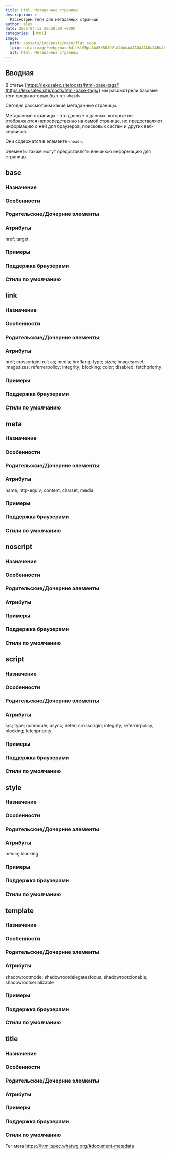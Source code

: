 ```yaml
---
title: Html. Метаданные страницы
description: >-
  Рассмотрим теги для метаданных страницы
author: alex
date: 2055-04-13 20:50:00 +0300
categories: [Html]
image:
  path: /assets/img/posts/main/flat.webp
  lqip: data:image/webp;base64,UklGRpoAAABXRUJQVlA4WAoAAAAQAAAADwAABwAAQUxQSDIAAAARL0AmbZurmr57yyIiqE8oiG0bejIYEQTgqiDA9vqnsUSI6H+oAERp2HZ65qP/VIAWAFZQOCBCAAAA8AEAnQEqEAAIAAVAfCWkAALp8sF8rgRgAP7o9FDvMCkMde9PK7euH5M1m6VWoDXf2FkP3BqV0ZYbO6NA/VFIAAAA
  alt: Html. Метаданные страницы
---
```


## Вводная 

В статье [https://lexusalex.site/posts/html-base-tags/](https://lexusalex.site/posts/html-base-tags/) мы рассмотрели базовые теги среди которых был тег `<head>`. 

Сегодня рассмотрим какие метаданные страницы.

Метаданные страницы - это данные о данных, которые не отображаются непосредственно на самой странице, но предоставляют информацию о ней для браузеров, поисковых систем и других веб-сервисов. 

Они содержатся в элементе `<head>`.

Элементы также могут предоставлять внешнюю информацию для страницы.

## base
### Назначение
### Особенности
### Родительские/Дочерние элементы
### Атрибуты

href; target

### Примеры
### Поддержка браузерами
### Стили по умолчанию
## link
### Назначение
### Особенности
### Родительские/Дочерние элементы
### Атрибуты

href; crossorigin; rel; as; media; hreflang; type; sizes; imagesrcset; imagesizes; referrerpolicy; integrity; blocking; color; disabled; fetchpriority

### Примеры
### Поддержка браузерами
### Стили по умолчанию
## meta
### Назначение
### Особенности
### Родительские/Дочерние элементы
### Атрибуты

name; http-equiv; content; charset; media

### Примеры
### Поддержка браузерами
### Стили по умолчанию
## noscript
### Назначение
### Особенности
### Родительские/Дочерние элементы
### Атрибуты
### Примеры
### Поддержка браузерами
### Стили по умолчанию
## script
### Назначение
### Особенности
### Родительские/Дочерние элементы
### Атрибуты

src; type; nomodule; async; defer; crossorigin; integrity; referrerpolicy; blocking; fetchpriority

### Примеры
### Поддержка браузерами
### Стили по умолчанию
## style
### Назначение
### Особенности
### Родительские/Дочерние элементы
### Атрибуты

media; blocking

### Примеры
### Поддержка браузерами
### Стили по умолчанию
## template
### Назначение
### Особенности
### Родительские/Дочерние элементы
### Атрибуты

shadowrootmode; shadowrootdelegatesfocus; shadowrootclonable; shadowrootserializable

### Примеры
### Поддержка браузерами
### Стили по умолчанию
## title
### Назначение
### Особенности
### Родительские/Дочерние элементы
### Атрибуты
### Примеры
### Поддержка браузерами
### Стили по умолчанию



Тег мета
https://html.spec.whatwg.org/#document-metadata
